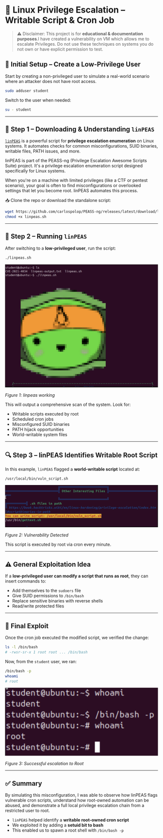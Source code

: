 # 🔐 Linux Privilege Escalation – Writable Script & Cron Job
> ⚠️ Disclaimer: This project is for **educational & documentation purposes**.I have created a vulnerability on VM which allows me to escalate Privileges. Do not use these techniques on systems you do not own or have explicit permission to test.

## 👤 Initial Setup – Create a Low-Privilege User

Start by creating a non-privileged user to simulate a real-world scenario where an attacker does not have root access.

```bash
sudo adduser student
```

Switch to the user when needed:

```bash
su - student
```

---

## 🧭 Step 1 – Downloading & Understanding `linPEAS`

[`linPEAS`](https://github.com/carlospolop/PEASS-ng/tree/master/linPEAS) is a powerful script for **privilege escalation enumeration** on Linux systems. It automates checks for common misconfigurations, SUID binaries, writable files, PATH issues, and more.

linPEAS is part of the PEASS-ng (Privilege Escalation Awesome Scripts Suite) project. It's a privilege escalation enumeration script designed specifically for Linux systems.

When you're on a machine with limited privileges (like a CTF or pentest scenario), your goal is often to find misconfigurations or overlooked settings that let you become root. linPEAS automates this process.

📥 Clone the repo or download the standalone script:

```bash
wget https://github.com/carlospolop/PEASS-ng/releases/latest/download/linpeas.sh
chmod +x linpeas.sh
```

---

## 🚀 Step 2 – Running `linPEAS`

After switching to a **low-privileged user**, run the script:

```bash
./linpeas.sh
```

![linPEAS working](../../Screenshots/Privilege-Escalations/linPEAS.png)

*Figure 1: linpeas working*

This will output a comprehensive scan of the system. Look for:

- Writable scripts executed by root
- Scheduled cron jobs
- Misconfigured SUID binaries
- PATH hijack opportunities
- World-writable system files

---

## 🔍 Step 3 – linPEAS Identifies Writable Root Script

In this example, `linPEAS` flagged a **world-writable script** located at:

```
/usr/local/bin/vuln_script.sh
```

![linPEAS working](../../Screenshots/Privilege-Escalations/vuln.png)

*Figure 2: Vulnerability Detected*

This script is executed by root via cron every minute.

---

## ⚠️ General Exploitation Idea

If a **low-privileged user can modify a script that runs as root**, they can insert commands to:

- Add themselves to the `sudoers` file
- Give SUID permissions to `/bin/bash`
- Replace sensitive binaries with reverse shells
- Read/write protected files

---

## 🎯 Final Exploit

Once the cron job executed the modified script, we verified the change:

```bash
ls -l /bin/bash
# -rwsr-sr-x 1 root root ... /bin/bash
```

Now, from the `student` user, we ran:

```bash
/bin/bash -p
whoami
# root
```

![PE to root](../../Screenshots/Privilege-Escalations/Output.png)

*Figure 3: Successful escalation to Root*

---

## ✅ Summary

By simulating this misconfiguration, I was able to observe how linPEAS flags vulnerable cron scripts, understand how root-owned automation can be abused, and demonstrate a full local privilege escalation chain from a restricted user to root.

- `linPEAS` helped identify a **writable root-owned cron script**
- We exploited it by adding a **setuid bit to bash**
- This enabled us to spawn a root shell with `/bin/bash -p`
